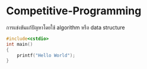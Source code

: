 # Competitive-Programming
การแข่งขันแก้ปัญหาโดยใช้ algorithm หรือ data structure

```cpp
#include<cstdio>
int main()
{
    printf("Hello World");
}
```
